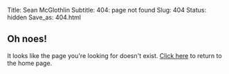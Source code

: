 Title: Sean McGlothlin
Subtitle: 404: page not found
Slug: 404
Status: hidden
Save_as: 404.html

## Oh noes!

It looks like the page you're looking for doesn't exist. [Click here](https://seanmcglothlin.com) to return to the home page.